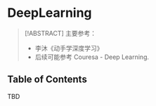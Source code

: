 # DeepLearning

>[!ABSTRACT]
>主要参考：
>- 李沐《动手学深度学习》
>- 后续可能参考 Couresa - Deep Learning.

## Table of Contents

TBD